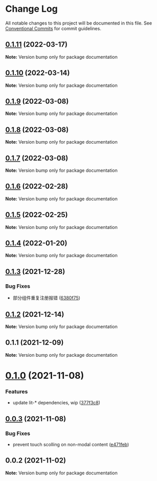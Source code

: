 # Change Log

All notable changes to this project will be documented in this file.
See [Conventional Commits](https://conventionalcommits.org) for commit guidelines.

## [0.1.11](https://github.com/zzuzsj/iliad-ui/compare/documentation@0.1.10...documentation@0.1.11) (2022-03-17)

**Note:** Version bump only for package documentation

## [0.1.10](https://github.com/zzuzsj/iliad-ui/compare/documentation@0.1.9...documentation@0.1.10) (2022-03-14)

**Note:** Version bump only for package documentation

## [0.1.9](https://github.com/zzuzsj/iliad-ui/compare/documentation@0.1.8...documentation@0.1.9) (2022-03-08)

**Note:** Version bump only for package documentation

## [0.1.8](https://github.com/zzuzsj/iliad-ui/compare/documentation@0.1.7...documentation@0.1.8) (2022-03-08)

**Note:** Version bump only for package documentation

## [0.1.7](https://github.com/zzuzsj/iliad-ui/compare/documentation@0.1.6...documentation@0.1.7) (2022-03-08)

**Note:** Version bump only for package documentation

## [0.1.6](https://github.com/zzuzsj/iliad-ui/compare/documentation@0.1.5...documentation@0.1.6) (2022-02-28)

**Note:** Version bump only for package documentation

## [0.1.5](https://github.com/zzuzsj/iliad-ui/compare/documentation@0.1.4...documentation@0.1.5) (2022-02-25)

**Note:** Version bump only for package documentation

## [0.1.4](https://github.com/zzuzsj/iliad-ui/compare/documentation@0.1.3...documentation@0.1.4) (2022-01-20)

**Note:** Version bump only for package documentation

## [0.1.3](https://github.com/zzuzsj/iliad-ui/compare/documentation@0.1.2...documentation@0.1.3) (2021-12-28)

### Bug Fixes

-   部分组件重复注册报错 ([6380f75](https://github.com/zzuzsj/iliad-ui/commit/6380f7567a4929cfd10105e3252d25600f19173b))

## [0.1.2](https://github.com/zzuzsj/iliad-ui/compare/documentation@0.1.1...documentation@0.1.2) (2021-12-14)

**Note:** Version bump only for package documentation

## 0.1.1 (2021-12-09)

**Note:** Version bump only for package documentation

# [0.1.0](https://github.com/adobe/spectrum-web-components/compare/documentation@0.0.3...documentation@0.1.0) (2021-11-08)

### Features

-   update lit-\* dependencies, wip ([377f3c8](https://github.com/adobe/spectrum-web-components/commit/377f3c848b09e64fa1ecc1e18208f534fefcd9e4))

## [0.0.3](https://github.com/adobe/spectrum-web-components/compare/documentation@0.0.2...documentation@0.0.3) (2021-11-08)

### Bug Fixes

-   prevent touch scolling on non-modal content ([e471feb](https://github.com/adobe/spectrum-web-components/commit/e471febf14e64d35b57ebc0c1596c52282a6ff2a))

## 0.0.2 (2021-11-02)

**Note:** Version bump only for package documentation

